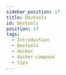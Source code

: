 ```yaml
---
sidebar_position: 17
title: Devtools
id: Devtools
position: 17
tags:
  - Introduction
  - Devtools
  - docker
  - docker-compose
  - tips
---
```

